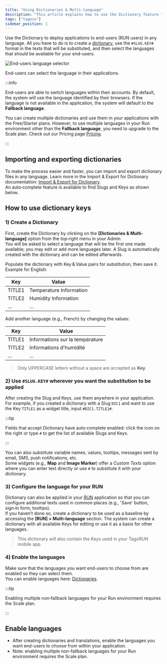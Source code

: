 ```yaml
---
title: "Using Dictionaries & Multi-language"
description: "This article explains how to use the Dictionary feature to deploy applications in multiple languages, how to reference dictionary keys in your application text, and notes on language selection and plan limitations."
tags: ["tagoio"]
sidebar_position: 1
---
```

Use the Dictionary to deploy applications to end-users (RUN users) in any language. All you have to do is to create a [dictionary](https://admin.tago.io/dictionaries), use the `#SLUG.KEY#` format in the texts that will be substituted, and then select the languages that should be available for your end-users.


![End-users language selector](/docs_imagem/tagoio/using-dictionaries-multi-language-2.png)

End-users can select the language in their applications.

:::info

End-users are able to switch languages within their accounts. By default, the system will use the language identified by their browsers. If the language is not available in the application, the system will default to the **Fallback language**.

You can create multiple dictionaries and use them in your applications with the Free/Starter plans. However, to use multiple languages in your Run environment other than the **Fallback language**, you need to upgrade to the Scale plan. Check out our Pricing page [Pricing](https://tago.io/pricing).

:::



## Importing and exporting dictionaries

To make the process easier and faster, you can import and export dictionary files in any language. Learn more in the Import & Export for Dictionary documentation: [Import & Export for Dictionary](/tagoio/tagorun/dictionaries/import-export-for-dictionary.md).  
An auto‑complete feature is available to find Slugs and Keys as shown below.

## How to use dictionary keys

### 1) Create a Dictionary
First, create the Dictionary by clicking on the **[Dictionaries & Multi-language]** option from the top‑right menu in your Admin.  
You will be asked to select a language that will be the first one made available; you may edit or add more languages later. A Slug is automatically created with the dictionary and can be edited afterwards.

Populate the dictionary with Key & Value pairs for substitution, then save it. Example for English:

| Key | Value |
| --- | ----- |
| TITLE1 | Temperature Information |
| TITLE2 | Humidity Information |
| … | … |

Add another language (e.g., French) by changing the values:

| Key | Value |
| --- | ----- |
| TITLE1 | Informations sur la température |
| TITLE2 | Informations d'humidité |
| … | … |

> Only UPPERCASE letters without a space are accepted as **Key**.

### 2) Use `#SLUG.KEY#` wherever you want the substitution to be applied
After creating the Slug and Keys, use them anywhere in your application.  
For example, if you created a dictionary with a Slug `DIC1` and want to use the Key `TITLE1` as a widget title, input `#DIC1.TITLE1#`.

:::tip

Fields that accept Dictionary have auto‑complete enabled: click the icon on the right or type `#` to get the list of available Slugs and Keys.

:::

You can also substitute variable names, values, tooltips, messages sent by email, SMS, push notifications, etc.  
Some widgets (e.g., **Map** and **Image Marker**) offer a *Custom Texts* option where you can enter text directly or use `#` to substitute it with your dictionary.

### 3) Configure the language for your RUN
Dictionary can also be applied in your [RUN](/docs/tagoio/tagorun/) application so that you can configure additional texts used in common places (e.g., 'Save' button, sign‑in form, tooltips).  
If you haven’t done so, create a dictionary to be used as a baseline by accessing the **[RUN] > Multi‑language** section. The system can create a dictionary with all available Keys for editing or use it as a basis for other languages.

> This dictionary will also contain the Keys used in your TagoRUN mobile app.

### 4) Enable the languages
Make sure that the languages you want end-users to choose from are enabled so they can select them.  
You can enable languages here: [Dictionaries](https://admin.tago.io/dictionaries).

:::tip

Enabling multiple non‑fallback languages for your Run environment requires the Scale plan.

:::

## Enable languages

- After creating dictionaries and translations, enable the languages you want end-users to choose from within your application.
- Note: enabling multiple non-fallback languages for your Run environment requires the Scale plan.
